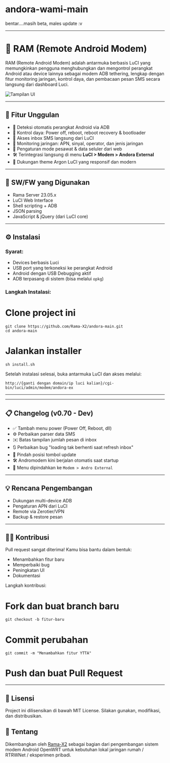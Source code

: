 # andora-wami-main
 bentar....masih beta, males update :v

-----------------------------------------------------------------------------------------------------------------------------------------------------------------------------------------------------------------------------------------------------------------------------------


# 📶 RAM (Remote Android Modem)

RAM (Remote Android Modem) adalah antarmuka berbasis LuCI yang memungkinkan pengguna menghubungkan dan mengontrol perangkat Android atau device lainnya sebagai modem ADB tethering, lengkap dengan fitur monitoring jaringan, kontrol daya, dan pembacaan pesan SMS secara langsung dari dashboard Luci.

![Tampilan UI](https://github.com/Rama-X2/andora-main/raw/main/screenshot.png)

---

## 🚀 Fitur Unggulan

- 🔌 Deteksi otomatis perangkat Android via ADB
- 🔁 Kontrol daya: Power off, reboot, reboot recovery & bootloader
- 📩 Akses inbox SMS langsung dari LuCI
- 📶 Monitoring jaringan: APN, sinyal, operator, dan jenis jaringan
- 📡 Pengaturan mode pesawat & data seluler dari web
- 🛠️ Terintegrasi langsung di menu **LuCI > Modem > Andora External**
- 🌙 Dukungan theme Argon LuCI yang responsif dan modern

---

## 🧰 SW/FW yang Digunakan

- Rama Server 23.05.x
- LuCI Web Interface
- Shell scripting + ADB
- JSON parsing
- JavaScript & jQuery (dari LuCI core)

---

## ⚙️ Instalasi

### Syarat:
- Devices berbasis Luci
- USB port yang terkoneksi ke perangkat Android
- Android dengan USB Debugging aktif
- ADB terpasang di sistem (bisa melalui `opkg`)

### Langkah Instalasi:

# Clone project ini
```
git clone https://github.com/Rama-X2/andora-main.git
cd andora-main
```
# Jalankan installer
```
sh install.sh
```
Setelah instalasi selesai, buka antarmuka LuCI dan akses melalui:
```
http://{ganti dengan domain/ip luci kalian}/cgi-bin/luci/admin/modem/andora-ex
```

---

---

## 📋 Changelog (v0.70 - Dev)

* ✅ Tambah menu power (Power Off, Reboot, dll)
* ⚙️ Perbaikan parser data SMS
* ✉️ Batas tampilan jumlah pesan di inbox
* 🔃 Perbaikan bug "loading tak berhenti saat refresh inbox"
* 📌 Pindah posisi tombol update
* 🛠️ Andromodem kini berjalan otomatis saat startup
* 📂 Menu dipindahkan ke `Modem > Andro External`

---

## 💡 Rencana Pengembangan

* Dukungan multi-device ADB
* Pengaturan APN dari LuCI
* Remote via Zerotier/VPN
* Backup & restore pesan

---

## 🧑‍💻 Kontribusi

Pull request sangat diterima! Kamu bisa bantu dalam bentuk:

* Menambahkan fitur baru
* Memperbaiki bug
* Peningkatan UI
* Dokumentasi

Langkah kontribusi:

# Fork dan buat branch baru
```
git checkout -b fitur-baru
```

# Commit perubahan
```
git commit -m "Menambahkan fitur YTTA"
```
# Push dan buat Pull Request

------------------------------------------------------------------------------------------------------------------------

## 📄 Lisensi

Project ini dilisensikan di bawah MIT License. Silakan gunakan, modifikasi, dan distribusikan.



## 🧠 Tentang

Dikembangkan oleh [Rama-X2](https://github.com/Rama-X2) sebagai bagian dari pengembangan sistem modem Android OpenWRT untuk kebutuhan lokal jaringan rumah / RTRWNet / eksperimen pribadi.
